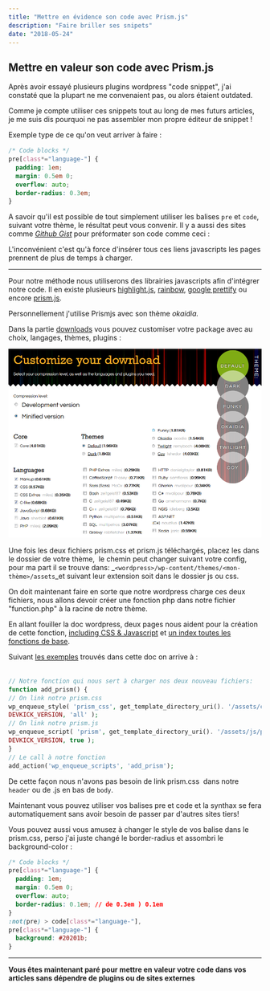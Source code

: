 ```yaml
---
title: "Mettre en évidence son code avec Prism.js"
description: "Faire briller ses snipets"
date: "2018-05-24"
---
```


## Mettre en valeur son code avec Prism.js

Après avoir essayé plusieurs plugins wordpress "code snippet", j'ai constaté que la plupart ne me convenaient pas, ou alors étaient outdated.

Comme je compte utiliser ces snippets tout au long de mes futurs articles, je me suis dis pourquoi ne pas assembler mon propre éditeur de snippet !

Exemple type de ce qu'on veut arriver à faire :

```css
/* Code blocks */
pre[class*="language-"] {
  padding: 1em;
  margin: 0.5em 0;
  overflow: auto;
  border-radius: 0.3em;
}
```

A savoir qu'il est possible de tout simplement utiliser les balises `pre` et `code`, suivant votre thème, le résultat peut vous convenir. Il y a aussi des sites comme _[Github Gist](https://gist.github.com/)_ pour préformater son code comme ceci :

<script src="https://gist.github.com/kev-landry/8417101bc1650e4c2290590fc84b1aed.js"></script>

L'inconvénient c'est qu'à force d'insérer tous ces liens javascripts les pages prennent de plus de temps à charger.

---

Pour notre méthode nous utiliserons des librairies javascripts afin d'intégrer notre code. Il en existe plusieurs [highlight.js](https://highlightjs.org/), [rainbow](https://craig.is/making/rainbows), [google prettify](https://github.com/google/code-prettify) ou encore [prism.js](http://prismjs.com/).

Personnellement j'utilise Prismjs avec son thème _okaidia._

Dans la partie [downloads](http://prismjs.com/download.html) vous pouvez customiser votre package avec au choix, langages, thèmes, plugins :

![Page de téléchargement de prism.js](./Prism_Download_Page.png)

Une fois les deux fichiers prism.css et prism.js téléchargés, placez les dans le dossier de votre thème,  le chemin peut changer suivant votre config, pour ma part il se trouve dans: \_`<wordpress>/wp-content/themes/<mon-thème>/assets`\_et suivant leur extension soit dans le dossier js ou css.

On doit maintenant faire en sorte que notre wordpress charge ces deux fichiers, nous allons devoir créer une fonction php dans notre fichier "function.php" à la racine de notre thème.

En allant fouiller la doc wordpress, deux pages nous aident pour la création de cette fonction, [including CSS & Javascript](https://developer.wordpress.org/themes/basics/including-css-javascript/) et [un index toutes les fonctions de base](https://codex.wordpress.org/Function_Reference).

Suivant [les exemples](https://developer.wordpress.org/themes/basics/including-css-javascript/#combining-enqueue-functions) trouvés dans cette doc on arrive à :

```php

// Notre fonction qui nous sert à charger nos deux nouveau fichiers:
function add_prism() {
// On link notre prism.css
wp_enqueue_style( 'prism_css', get_template_directory_uri(). '/assets/css/prism.css', array(),
DEVKICK_VERSION, 'all' );
// On link notre prism.js
wp_enqueue_script( 'prism', get_template_directory_uri(). '/assets/js/prism.js', array(),
DEVKICK_VERSION, true );
}
// Le call à notre fonction
add_action('wp_enqueue_scripts', 'add_prism');

```

De cette façon nous n'avons pas besoin de link prism.css  dans notre `header` ou de .js en bas de `body`.

Maintenant vous pouvez utiliser vos balises pre et code et la synthax se fera automatiquement sans avoir besoin de passer par d'autres sites tiers!

Vous pouvez aussi vous amusez à changer le style de vos balise dans le prism.css, perso j'ai juste changé le border-radius et assombri le background-color :

```css
/* Code blocks */
pre[class*="language-"] {
  padding: 1em;
  margin: 0.5em 0;
  overflow: auto;
  border-radius: 0.1em; // de 0.3em ) 0.1em
}
:not(pre) > code[class*="language-"],
pre[class*="language-"] {
  background: #20201b;
}
```

---

**Vous êtes maintenant paré pour mettre en valeur votre code dans vos articles sans dépendre de plugins ou de sites externes**
